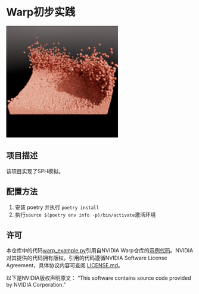 # Warp初步实践

<img height="300" src="./sph_logo.png" width="300" alt="Logo"/>

## 项目描述

该项目实现了SPH模拟。

## 配置方法

1. 安装 poetry 并执行 `poetry install`
2. 执行`source $(poetry env info -p)/bin/activate`激活环境

## 许可

本仓库中的代码[warp_example.py](./reference/warp_example.py)引用自NVIDIA Warp仓库的[示例代码](https://github.com/NVIDIA/warp/tree/main/warp/examples/core/example_sph.py)。NVIDIA对其提供的代码拥有版权。引用的代码遵循NVIDIA Software License Agreement，具体协议内容可查阅 [LICENSE.md](https://github.com/NVIDIA/warp/tree/main/LICENSE.md)。

以下是NVIDIA版权声明原文：
“This software contains source code provided by NVIDIA Corporation.”
